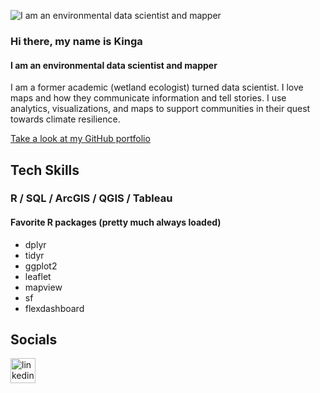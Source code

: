 ![I am an environmental data scientist and mapper](https://github.com/KingaHill/KingaHill/blob/main/GitHubBanner2.jpg)

### Hi there, my name is Kinga
#### I am an environmental data scientist and mapper
I am a former academic (wetland ecologist) turned data scientist. I love maps and how they communicate information and tell stories. I use analytics, visualizations, and maps to support communities in their quest towards climate resilience.

[Take a look at my GitHub portfolio](https://github.com/KingaHill/Git_Portfolio)

## Tech Skills
### R / SQL / ArcGIS / QGIS / Tableau 
#### Favorite R packages (pretty much always loaded)
- dplyr
- tidyr
- ggplot2
- leaflet
- mapview
- sf
- flexdashboard


## Socials
[<img src='https://cdn.jsdelivr.net/npm/simple-icons@3.0.1/icons/linkedin.svg' alt='linkedin' height='40'>](https://www.linkedin.com/in/kingashill//)  

